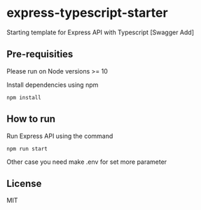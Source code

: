# express-typescript-starter
Starting template for Express API with Typescript [Swagger Add]

## Pre-requisities 
Please run on Node versions >= 10 

Install dependencies using npm
```
npm install
```

## How to run
Run Express API using the command
```
npm run start
```
Other case you need make .env for set more parameter

## License 
MIT
